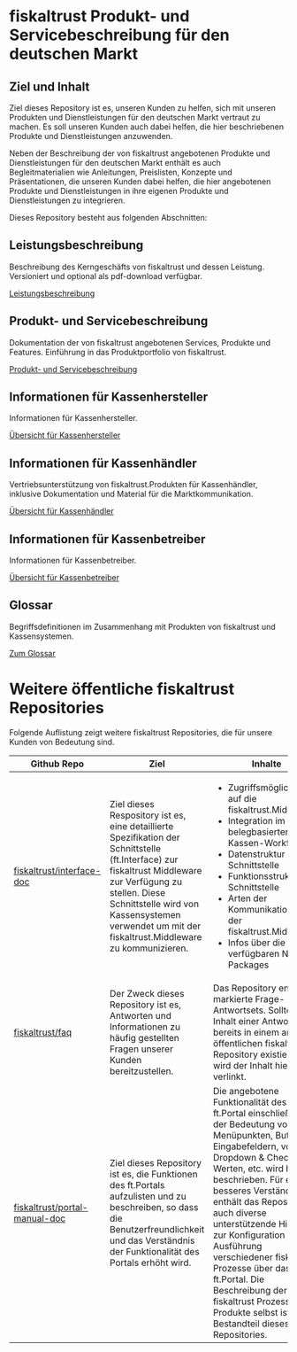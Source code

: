 # fiskaltrust Produkt- und Servicebeschreibung für den deutschen Markt

## Ziel und Inhalt

Ziel dieses Repository ist es, unseren Kunden zu helfen, sich mit unseren Produkten und Dienstleistungen für den deutschen Markt vertraut zu machen. Es soll unseren Kunden auch dabei helfen, die hier beschriebenen Produkte und Dienstleistungen anzuwenden. 

Neben der Beschreibung der von fiskaltrust angebotenen Produkte und Dienstleistungen für den deutschen Markt enthält es auch Begleitmaterialien wie Anleitungen, Preislisten, Konzepte und Präsentationen, die unseren Kunden dabei helfen, die hier angebotenen Produkte und Dienstleistungen in ihre eigenen Produkte und Dienstleistungen zu integrieren.

Dieses Repository besteht aus folgenden Abschnitten:

## Leistungsbeschreibung

Beschreibung des Kerngeschäfts von fiskaltrust und dessen Leistung. Versioniert und optional als pdf-download verfügbar.

[Leistungsbeschreibung](leistungsbeschreibung/README.md)

## Produkt- und Servicebeschreibung

Dokumentation der von fiskaltrust angebotenen Services, Produkte und Features. Einführung in das Produktportfolio von fiskaltrust.

[Produkt- und Servicebeschreibung](product-service-description/README.md) 

## Informationen für Kassenhersteller

Informationen für Kassenhersteller.

[Übersicht für Kassenhersteller](for-poscreators/README.md)

## Informationen für Kassenhändler

Vertriebsunterstützung von fiskaltrust.Produkten für Kassenhändler, inklusive Dokumentation und Material für die Marktkommunikation.

[Übersicht für Kassenhändler](for-posdealers/README.md)

## Informationen für Kassenbetreiber

Informationen für Kassenbetreiber.

[Übersicht für Kassenbetreiber](for-posoperators/README.md)

## Glossar

Begriffsdefinitionen im Zusammenhang mit Produkten von fiskaltrust und Kassensystemen.

[Zum Glossar](glossar/README.md)



# Weitere öffentliche fiskaltrust Repositories

Folgende Auflistung zeigt weitere fiskaltrust Repositories, die für unsere Kunden von Bedeutung sind. 

| **Github Repo**            | **Ziel** | **Inhalte** |
|-------------------|----------|------------|
|[fiskaltrust/interface-doc](https://github.com/fiskaltrust/interface-doc)| Ziel dieses Respository ist es, eine detaillierte Spezifikation der Schnittstelle (ft.Interface) zur fiskaltrust Middleware zur Verfügung zu stellen. Diese Schnittstelle wird von Kassensystemen verwendet um mit der fiskaltrust.Middleware zu kommunizieren.| <ul><li>Zugriffsmöglichkeiten auf die fiskaltrust.Middleware</li><li>Integration im belegbasierten Kassen-Workflow</li><li>Datenstruktur der Schnittstelle</li><li>Funktionsstruktur der Schnittstelle</li><li>Arten der Kommunikation mit der fiskaltrust.Middleware</li><li>Infos über die verfügbaren Nugget Packages</li></ul>|
|[fiskaltrust/faq](https://github.com/fiskaltrust/faq)| Der Zweck dieses Repository ist es, Antworten und Informationen zu häufig gestellten Fragen unserer Kunden bereitzustellen.| Das Repository enthält markierte Frage- und Antwortsets. Sollte der Inhalt einer Antwort bereits in einem anderen öffentlichen fiskaltrust Repository existieren, so wird der Inhalt hier verlinkt.|
|[fiskaltrust/portal-manual-doc](https://github.com/fiskaltrust/portal-manual-doc)| Ziel dieses Repository ist es, die Funktionen des ft.Portals aufzulisten und zu beschreiben, so dass die Benutzerfreundlichkeit und das Verständnis der Funktionalität des Portals erhöht wird.| Die angebotene Funktionalität des ft.Portal einschließlich der Bedeutung von Menüpunkten, Buttons, Eingabefeldern, von Dropdown & Checkbox-Werten, etc. wird hier beschrieben. Für ein besseres Verständnis enthält das Repository auch diverse unterstützende Hinweise zur Konfiguration und Ausführung verschiedener fiskaltrust Prozesse über das ft.Portal. Die Beschreibung der fiskaltrust Prozesse und Produkte selbst ist nicht Bestandteil dieses Repositories. |
